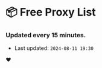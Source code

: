 # :package: Free Proxy List
### Updated every 15 minutes.

- Last updated: `2024-08-11 19:30`

:heart:
